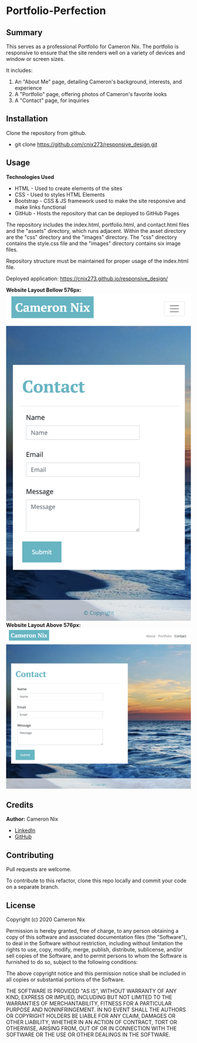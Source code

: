 # Portfolio-Perfection

## Summary

This serves as a professional Portfolio for Cameron Nix. The portfolio is responsive to ensure that the site renders well on a variety of devices and window or screen sizes.

It includes:
1. An "About Me" page, detailing Cameron's background, interests, and experience
1. A "Portfolio" page, offering photos of Cameron's favorite looks
1. A "Contact" page, for inquiries

## Installation

Clone the repository from github.

* git clone https://github.com/cnix273/responsive_design.git

## Usage

**Technologies Used**
* HTML - Used to create elements of the sites
* CSS - Used to styles HTML Elements
* Bootstrap - CSS & JS framework used to make the site responsive and make links functional
* GitHub - Hosts the repository that can be deployed to GitHub Pages

The repository includes the index.html, portfolio.html, and contact.html files and the "assets" directory, which runs adjacent. Within the asset directory are the "css" directory and the "images" directory. The "css" directory contains the style.css file and the "images" directory contains six image files.

Repository structure must be maintained for proper usage of the index.html file.

Deployed application: https://cnix273.github.io/responsive_design/

**Website Layout Bellow 576px:**![Screenshot 2](https://github.com/cnix273/responsive_design/blob/main/assets/images/Screenshot2.png)
**Website Layout Above 576px:**![Screenshot 1](https://github.com/cnix273/responsive_design/blob/main/assets/images/Screenshot1.png)

## Credits

**Author:** Cameron Nix
* [LinkedIn](https://www.linkedin.com/in/cameron-nix-a74aa1109/)
* [GitHub](https://github.com/cnix273)

## Contributing

Pull requests are welcome.

To contribute to this refactor, clone this repo locally and commit your code on a separate branch.

## License

Copyright (c) 2020 Cameron Nix

Permission is hereby granted, free of charge, to any person obtaining a copy
of this software and associated documentation files (the "Software"), to deal
in the Software without restriction, including without limitation the rights
to use, copy, modify, merge, publish, distribute, sublicense, and/or sell
copies of the Software, and to permit persons to whom the Software is
furnished to do so, subject to the following conditions:

The above copyright notice and this permission notice shall be included in all
copies or substantial portions of the Software.

THE SOFTWARE IS PROVIDED "AS IS", WITHOUT WARRANTY OF ANY KIND, EXPRESS OR
IMPLIED, INCLUDING BUT NOT LIMITED TO THE WARRANTIES OF MERCHANTABILITY,
FITNESS FOR A PARTICULAR PURPOSE AND NONINFRINGEMENT. IN NO EVENT SHALL THE
AUTHORS OR COPYRIGHT HOLDERS BE LIABLE FOR ANY CLAIM, DAMAGES OR OTHER
LIABILITY, WHETHER IN AN ACTION OF CONTRACT, TORT OR OTHERWISE, ARISING FROM,
OUT OF OR IN CONNECTION WITH THE SOFTWARE OR THE USE OR OTHER DEALINGS IN THE
SOFTWARE.